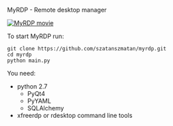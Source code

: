 MyRDP - Remote desktop manager  

[![MyRDP movie](https://docs.google.com/uc?export=download&id=0B6f0xD4xZ3ABQ2g2dGxhdS1vcms)](https://youtu.be/2FoynZj-QFM)

To start MyRDP run:

`````
git clone https://github.com/szatanszmatan/myrdp.git   
cd myrdp   
python main.py
`````

You need:
- python 2.7
	+ PyQt4
	+ PyYAML
    + SQLAlchemy
- xfreerdp or rdesktop command line tools 